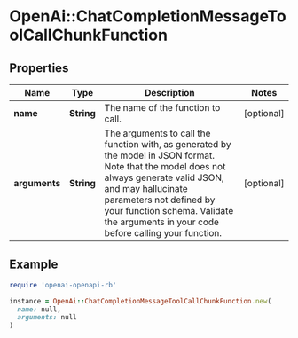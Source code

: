 # OpenAi::ChatCompletionMessageToolCallChunkFunction

## Properties

| Name | Type | Description | Notes |
| ---- | ---- | ----------- | ----- |
| **name** | **String** | The name of the function to call. | [optional] |
| **arguments** | **String** | The arguments to call the function with, as generated by the model in JSON format. Note that the model does not always generate valid JSON, and may hallucinate parameters not defined by your function schema. Validate the arguments in your code before calling your function. | [optional] |

## Example

```ruby
require 'openai-openapi-rb'

instance = OpenAi::ChatCompletionMessageToolCallChunkFunction.new(
  name: null,
  arguments: null
)
```

